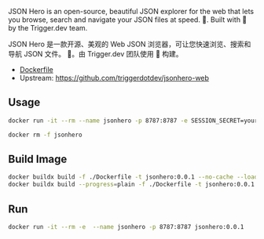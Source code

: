 JSON Hero is an open-source, beautiful JSON explorer for the web that lets you browse, search and navigate your JSON files at speed. 🚀. Built with 💜 by the Trigger.dev team.

JSON Hero 是一款开源、美观的 Web JSON 浏览器，可让您快速浏览、搜索和导航 JSON 文件。 🚀。由 Trigger.dev 团队使用 💜 构建。

+ [Dockerfile](https://github.com/aliuq/apps-image/tree/master/apps/jsonhero-web)
+ Upstream: <https://github.com/triggerdotdev/jsonhero-web>

## Usage

```bash
docker run -it --rm --name jsonhero -p 8787:8787 -e SESSION_SECRET=your-secret aliuq/jsonhero-web

docker rm -f jsonhero
```

## Build Image

```bash
docker buildx build -f ./Dockerfile -t jsonhero:0.0.1 --no-cache --load .
docker buildx build --progress=plain -f ./Dockerfile -t jsonhero:0.0.1 --no-cache --load .
```

## Run

```bash
docker run -it --rm -e  --name jsonhero -p 8787:8787 jsonhero:0.0.1
```
